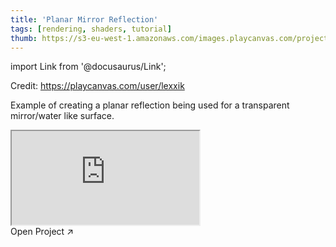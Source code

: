 ```yaml
---
title: 'Planar Mirror Reflection'
tags: [rendering, shaders, tutorial]
thumb: https://s3-eu-west-1.amazonaws.com/images.playcanvas.com/projects/12/717166/FEA6FF-image-75.jpg
---
```


import Link from '@docusaurus/Link';

Credit: https://playcanvas.com/user/lexxik

Example of creating a planar reflection being used for a transparent mirror/water like surface.

<div className="iframe-container">
    <iframe src="https://playcanv.as/p/bQE35vbj/" title="Planar Mirror Reflection" allow="camera; microphone; xr-spatial-tracking; fullscreen" allowfullscreen></iframe>
</div>

<Link to='https://playcanvas.com/project/717166/'>Open Project ↗</Link>
